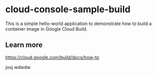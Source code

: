 # cloud-console-sample-build

This is a simple hello-world application to demonstrate how to build a container
image in Google Cloud Build. 

## Learn more
https://cloud.google.com/build/docs/how-to

jooj
wdwdw
